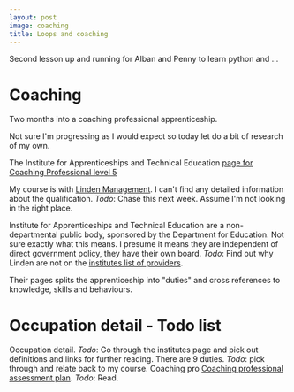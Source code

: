```yaml
---
layout: post
image: coaching
title: Loops and coaching
---
```

Second lesson up and running for Alban and Penny to learn python and ...

# Coaching

Two months into a coaching professional apprenticeship.

Not sure I'm progressing as I would expect so today let do a bit of research of my own.

The Institute for Apprenticeships and Technical Education [page for Coaching Professional level 5](https://www.instituteforapprenticeships.org/apprenticeship-standards/coaching-professional-v1-0)

My course is with [Linden Management](https://www.lindenmanagement.org.uk/). I can't find any detailed information about the qualification. _Todo_: Chase this next week. Assume I'm not looking in the right place.

Institute for Apprenticeships and Technical Education are a non-departmental public body, sponsored by the Department for Education. Not sure exactly what this means. I presume it means they are independent of direct government policy, they have their own board. _Todo_: Find out why Linden are not on the [institutes list of providers](https://findapprenticeshiptraining.apprenticeships.education.gov.uk/courses/555/providers). 

Their pages splits the apprenticeship into "duties" and cross references to knowledge, skills and behaviours.

# Occupation detail - Todo list

Occupation detail. _Todo_: Go through the institutes page and pick out definitions and links for further reading.
There are 9 duties. _Todo_: pick through and relate back to my course.
Coaching pro
[Coaching professional assessment plan](https://www.instituteforapprenticeships.org/media/4166/st0809_coaching-professional_l5_ap-for-publication_07042020.pdf). _Todo_: Read.




